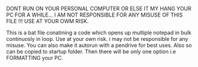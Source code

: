 
DONT RUN ON YOUR PERSONAL COMPUTER OR ELSE IT MY HANG YOUR PC FOR A WHILE...
I AM NOT RESPONSIBLE FOR ANY MISUSE OF THIS FILE !!!
USE AT YOUR OWM RISK.

This is a bat file conatining a code which opens up multiple notepad in bulk continuosly in loop.
Use at your own risk. i may not be responsible for any misuse.
You can also make it autorun with a pendrive for best uses.
Also so can be copied to startup folder. Then there will be only one option i.e FORMATTING your PC.
